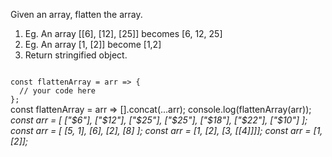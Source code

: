 Given an array, flatten the array.

1. Eg. An array [[6], [12], [25]] becomes [6, 12, 25]
2. Eg. An array [1, [2]] become [1,2]
3. Return stringified object.

<codeblock language="javascript" type="exercise" testMode="multipleInput">
<code>
const flattenArray = arr => {
  // your code here
};
</code>

<solution>
const flattenArray = arr => [].concat(...arr);
</solution>

<testcases>
<caller>
console.log(flattenArray(arr));
</caller>
<testcase>
<i>
const arr = [
  ["$6"],
  ["$12"],
  ["$25"],
  ["$25"],
  ["$18"],
  ["$22"],
  ["$10"]
];
</i>
</testcase>
<testcase>
<i>
const arr  = [
  [5, 1],
  [6],
  [2],
  [8]
];
</i>
</testcase>
<testcase>
<i>
const arr  = [1, [2], [3, [[4]]]];
</i>
</testcase>
<testcase>
<i>
const arr  = [1, [2]];
</i>
</testcase>
</testcases>
</codeblock>